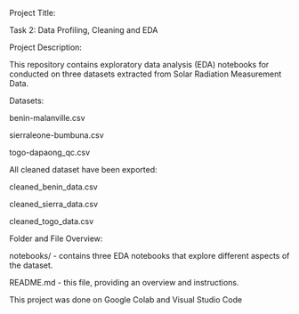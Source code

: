 Project Title:

Task 2: Data Profiling, Cleaning and EDA

Project Description:

This repository contains exploratory data analysis (EDA) notebooks for conducted on three datasets extracted from Solar Radiation Measurement Data.

Datasets:

benin-malanville.csv

sierraleone-bumbuna.csv

togo-dapaong_qc.csv

All cleaned dataset have been exported:

cleaned_benin_data.csv

cleaned_sierra_data.csv

cleaned_togo_data.csv

Folder and File Overview:

notebooks/ - contains three EDA notebooks that explore different aspects of the dataset.

README.md - this file, providing an overview and instructions.

This project was done on Google Colab and Visual Studio Code
